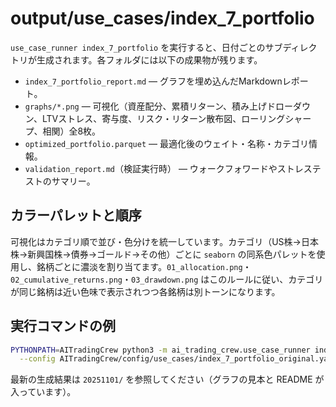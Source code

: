 # output/use_cases/index_7_portfolio

`use_case_runner index_7_portfolio` を実行すると、日付ごとのサブディレクトリが生成されます。各フォルダには以下の成果物が残ります。

- `index_7_portfolio_report.md` — グラフを埋め込んだMarkdownレポート。
- `graphs/*.png` — 可視化（資産配分、累積リターン、積み上げドローダウン、LTVストレス、寄与度、リスク・リターン散布図、ローリングシャープ、相関）全8枚。
- `optimized_portfolio.parquet` — 最適化後のウェイト・名称・カテゴリ情報。
- `validation_report.md`（検証実行時） — ウォークフォワードやストレステストのサマリー。

## カラーパレットと順序

可視化はカテゴリ順で並び・色分けを統一しています。カテゴリ（US株→日本株→新興国株→債券→ゴールド→その他）ごとに `seaborn` の同系色パレットを使用し、銘柄ごとに濃淡を割り当てます。`01_allocation.png`・`02_cumulative_returns.png`・`03_drawdown.png` はこのルールに従い、カテゴリが同じ銘柄は近い色味で表示されつつ各銘柄は別トーンになります。

## 実行コマンドの例

```bash
PYTHONPATH=AITradingCrew python3 -m ai_trading_crew.use_case_runner index_7_portfolio \
  --config AITradingCrew/config/use_cases/index_7_portfolio_original.yaml
```

最新の生成結果は `20251101/` を参照してください（グラフの見本と README が入っています）。
